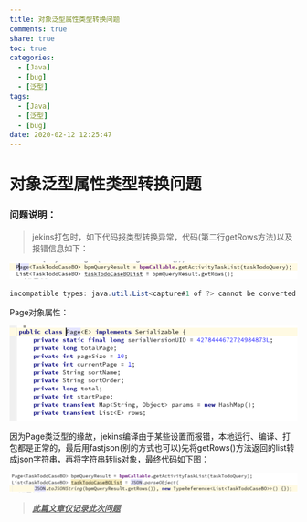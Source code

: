 ```yaml
---
title: 对象泛型属性类型转换问题
comments: true
share: true
toc: true
categories:
  - [Java]
  - [bug]
  - [泛型]
tags:
  - [Java]
  - [泛型]
  - [bug]
date: 2020-02-12 12:25:47
---
```




# 对象泛型属性类型转换问题

### 问题说明：

> jekins打包时，如下代码报类型转换异常，代码(第二行getRows方法)以及报错信息如下：

![](https://raw.githubusercontent.com/adolphmaster/hexo-next/master/blogPicture/20191205094224.png)

```java
incompatible types: java.util.List<capture#1 of ?> cannot be converted to java.util.List<com.fwd.saturn.navigator.tasktodo.bo.TaskTodoCaseBO>
```

Page对象属性：

![](https://raw.githubusercontent.com/adolphmaster/hexo-next/master/blogPicture/20191205094341.png)

因为Page类泛型的缘故，jekins编译由于某些设置而报错，本地运行、编译、打包都是正常的，最后用fastjson(别的方式也可以)先将getRows()方法返回的list转成json字符串，再将字符串转lis对象，最终代码如下图：

![](https://raw.githubusercontent.com/adolphmaster/hexo-next/master/blogPicture/20191205094653.png)



>  <u>***此篇文章仅记录此次问题***</u>









